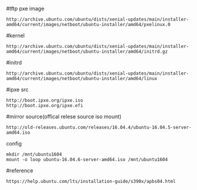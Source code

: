 #tftp pxe image
```
http://archive.ubuntu.com/ubuntu/dists/xenial-updates/main/installer-amd64/current/images/netboot/ubuntu-installer/amd64/pxelinux.0
```

#kernel
```
http://archive.ubuntu.com/ubuntu/dists/xenial-updates/main/installer-amd64/current/images/netboot/ubuntu-installer/amd64/initrd.gz
```

#initrd
```
http://archive.ubuntu.com/ubuntu/dists/xenial-updates/main/installer-amd64/current/images/netboot/ubuntu-installer/amd64/linux
```


#ipxe src
```
http://boot.ipxe.org/ipxe.iso
http://boot.ipxe.org/ipxe.efi
```

#mirror source(offical relese source iso mount)
```
http://old-releases.ubuntu.com/releases/16.04.4/ubuntu-16.04.5-server-amd64.iso
```
config
```
mkdir /mnt/ubuntu1604
mount -o loop ubuntu-16.04.6-server-amd64.iso /mnt/ubuntu1604
```

#reference
```
https://help.ubuntu.com/lts/installation-guide/s390x/apbs04.html
```
